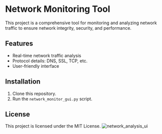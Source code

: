 # Network Monitoring Tool

This project is a comprehensive tool for monitoring and analyzing network traffic to ensure network integrity, security, and performance.

## Features
- Real-time network traffic analysis
- Protocol details: DNS, SSL, TCP, etc.
- User-friendly interface

## Installation
1. Clone this repository.
2. Run the `network_monitor_gui.py` script.

## License
This project is licensed under the MIT License.
![network_analysis_ui](https://github.com/user-attachments/assets/b4b663c9-9140-43ca-a004-2d6ae8082695)
